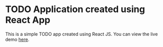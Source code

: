 # TODO Application created using React App

This is a simple TODO app created using React JS. You can view the live demo [here](https://johnjasontaladro.github.io/react-todo-app/).
